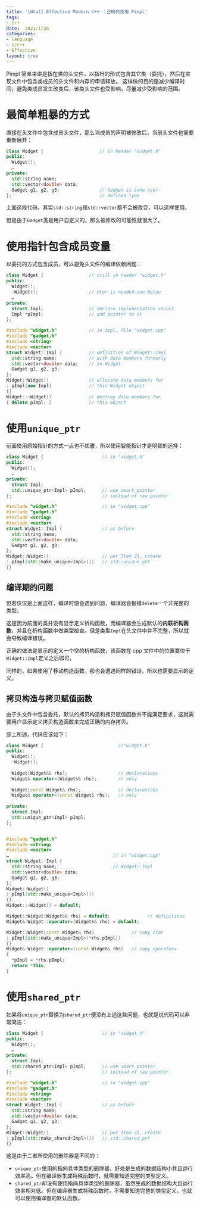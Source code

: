 ```yaml
---
title: '[What] Effective Modern C++ ：正确的使用 Pimpl'
tags: 
- c++
date:  2021/1/26
categories: 
- language
- c/c++
- Effective
layout: true
---
```

Pimpl 简单来讲是指在类的头文件，以指针的形式包含其它类（委托），然后在实现文件中包含类成员的头文件和内存的申请释放。
这样做的目的是减少编译时间，避免类成员发生改变后，该类头文件也受影响，尽量减少受影响的范围。
<!--more-->

# 最简单粗暴的方式

直接在头文件中包含成员头文件，那么当成员的声明被修改后，当前头文件也需要重新展开：

```cpp
class Widget {                     // in header "widget.h"
public:
  Widget();
  …
private:
  std::string name;
  std::vector<double> data;
  Gadget g1, g2, g3;               // Gadget is some user-
};                                 // defined type
```

上面这段代码，其实`std::string`和`std::vector`都不会被改变，可以这样使用。

但是由于`Gadget`类是用户自定义的，那么被修改的可能性就很大了。

# 使用指针包含成员变量

以委托的方式包含成员，可以避免头文件的编译依赖问题：

```cpp
class Widget {                 // still in header "widget.h"
public:
  Widget();
  ~Widget();                   // dtor is needed—see below
  …
private:
  struct Impl;                 // declare implementation struct
  Impl *pImpl;                 // and pointer to it
};

#include "widget.h"            // in impl. file "widget.cpp"
#include "gadget.h"
#include <string>
#include <vector>
struct Widget::Impl {          // definition of Widget::Impl
  std::string name;            // with data members formerly
  std::vector<double> data;    // in Widget
  Gadget g1, g2, g3;
};
Widget::Widget()               // allocate data members for
: pImpl(new Impl)              // this Widget object
{}
Widget::~Widget()              // destroy data members for
{ delete pImpl; }              // this object
```

# 使用`unique_ptr`

前面使用原始指针的方式一点也不优雅，所以使用智能指针才是明智的选择：

```cpp
class Widget {                      // in "widget.h"
public:
  Widget();
  …
private:
  struct Impl; 
  std::unique_ptr<Impl> pImpl;      // use smart pointer
};                                  // instead of raw pointer

#include "widget.h"                 // in "widget.cpp"
#include "gadget.h"
#include <string>
#include <vector>
struct Widget::Impl {               // as before
  std::string name;
  std::vector<double> data;
  Gadget g1, g2, g3;
};
Widget::Widget()                    // per Item 21, create
: pImpl(std::make_unique<Impl>())   // std::unique_ptr
{} 
```

## 编译期的问题

但若仅仅是上面这样，编译时便会遇到问题，编译器会报错`delete`一个非完整的类型。

这是因为前面的类并没有显示定义析构函数，而编译器会生成默认的**内联析构函数**，并且在析构函数中做类型检查。但是类型`Impl`在头文件中并不完整，所以就会导致编译错误。

正确的做法是显示的定义一个空的析构函数，该函数在 cpp 文件中的位置要位于`Widget::Impl`定义之后即可。

同样的，如果使用了移动构造函数，那也会遭遇同样的错误，所以也需要显示的定义。

## 拷贝构造与拷贝赋值函数

由于头文件中包含委托，默认的拷贝构造和拷贝赋值函数并不能满足要求，这就需要用户显示定义拷贝构造函数来完成正确的内存拷贝。

综上所述，代码应该如下：

```cpp
class Widget {                            //"widget.h"
public:
  Widget();
  ~Widget();
    
  Widget(Widget&& rhs);                   // declarations
  Widget& operator=(Widget&& rhs);        // only
    
  Widget(const Widget& rhs);              // declarations
  Widget& operator=(const Widget& rhs);   // only
    
private:                                  
  struct Impl;
  std::unique_ptr<Impl> pImpl;
};


#include "gadget.h"
#include <string>
#include <vector>
…                                    	// in "widget.cpp"
struct Widget::Impl {     
  std::string name;                  	// Widget::Impl
  std::vector<double> data;
  Gadget g1, g2, g3;
};
Widget::Widget()                     
: pImpl(std::make_unique<Impl>())
{}
Widget::~Widget() = default;

Widget::Widget(Widget&& rhs) = default;              // definitions
Widget& Widget::operator=(Widget&& rhs) = default;   

Widget::Widget(const Widget& rhs)              // copy ctor
: pImpl(std::make_unique<Impl>(*rhs.pImpl))
{}
Widget& Widget::operator=(const Widget& rhs)   // copy operator=
{
  *pImpl = *rhs.pImpl;
  return *this;
}
```

# 使用`shared_ptr`

如果将`unique_ptr`替换为`shared_ptr`便没有上述这些问题，也就是说代码可以非常简洁：

```cpp
class Widget {                      // in "widget.h"
public:
  Widget();
  …
private:
  struct Impl; 
  std::shared_ptr<Impl> pImpl;      // use smart pointer
};                                  // instead of raw pointer

#include "widget.h"                 // in "widget.cpp"
#include "gadget.h"
#include <string>
#include <vector>
struct Widget::Impl {               // as before
  std::string name;
  std::vector<double> data;
  Gadget g1, g2, g3;
};
Widget::Widget()                    // per Item 21, create
: pImpl(std::make_shared<Impl>())   // std::shared_ptr
{} 
```

这是由于二者所使用的删除器是不同的：

- `unique_ptr`使用的指向具体类型的删除器，好处是生成的数据结构小并且运行效率高。但在编译器生成特殊函数时，就需要知道完整的类型定义。
- `shared_ptr`却没有使用指向具体类型的删除器，虽然生成的数据结构大且运行效率相对低。但在编译器生成特殊函数时，不需要知道完整的类型定义，也就可以使用编译器的默认函数。

